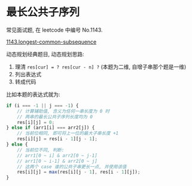 最长公共子序列
===

常见面试题, 在 leetcode 中编号 No.1143.

[1143.longest-common-subsequence](../../1143.longest-common-subsequence)

动态规划经典题目, 动态规划思路:

1. 理清 `res[cur] = ? res[cur - n] ?` (本题为二维, 自增子串那个题是一维)
1. 列出表达式
1. 转成代码

比如本题的表达式就为:

```javascript
if (i === -1 || j === -1) {
    // 计算辅助值, 含义为任何一串长度为 0 时
    // 两串的最长公共子序列长度均为 0
    res[i][j] = 0;
} else if (arr1[i] === arr2[j]) {
    // 当前位相同, 即可将上一位的最大子串长度 +1
    res[i][j] = res[i - 1][j - 1];
} else {
    // 当前位不同, 判断:
    // arr1[0 ~ i] & arr2[0 ~ j-1]
    // arr1[0 ~ i-1] & arr2[0 ~ j]
    // 这两个 case 谁的公共子串更长一点, 并使用该值 
    res[i][j] = max(res[i][j - 1], res[i - 1][j]);
}
```
